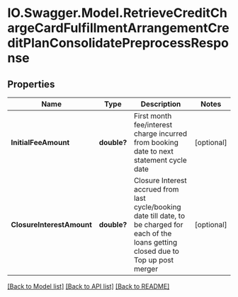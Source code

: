 # IO.Swagger.Model.RetrieveCreditChargeCardFulfillmentArrangementCreditPlanConsolidatePreprocessResponse
## Properties

Name | Type | Description | Notes
------------ | ------------- | ------------- | -------------
**InitialFeeAmount** | **double?** | First month fee/interest charge incurred from booking date to next statement cycle date | [optional] 
**ClosureInterestAmount** | **double?** | Closure Interest accrued from last cycle/booking date till date, to be charged for each of the loans getting closed due to Top up post merger | [optional] 

[[Back to Model list]](../README.md#documentation-for-models) [[Back to API list]](../README.md#documentation-for-api-endpoints) [[Back to README]](../README.md)

